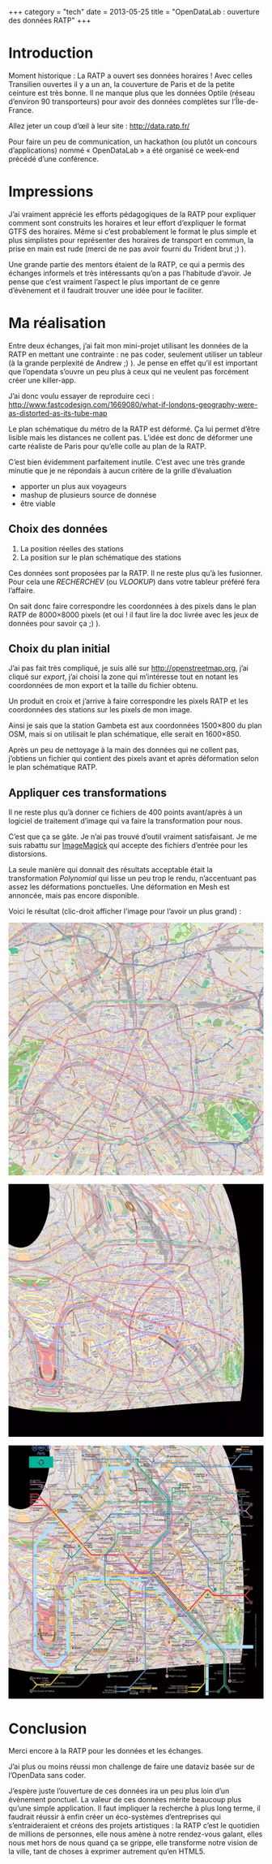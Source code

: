 +++
category = "tech"
date = 2013-05-25
title = "OpenDataLab : ouverture des données RATP"
+++

# Introduction

Moment historique : La RATP a ouvert ses données horaires ! Avec celles
Transilien ouvertes il y a un an, la couverture de Paris et de la petite
ceinture est très bonne. Il ne manque plus que les données Optile
(réseau d’environ 90 transporteurs) pour avoir des données complètes sur
l’Île-de-France.

Allez jeter un coup d’œil à leur site : <http://data.ratp.fr/>

Pour faire un peu de communication, un hackathon (ou plutôt un concours
d’applications) nommé « OpenDataLab » a été organisé ce week-end précédé
d’une conférence.

# Impressions

J’ai vraiment apprécié les efforts pédagogiques de la RATP pour
expliquer comment sont construits les horaires et leur effort
d’expliquer le format GTFS des horaires. Même si c’est probablement le
format le plus simple et plus simplistes pour représenter des horaires
de transport en commun, la prise en main est rude (merci de ne pas avoir
fourni du Trident brut ;) ).

Une grande partie des mentors étaient de la RATP, ce qui a permis des
échanges informels et très intéressants qu’on a pas l’habitude d’avoir.
Je pense que c’est vraiment l’aspect le plus important de ce genre
d’évènement et il faudrait trouver une idée pour le faciliter.

# Ma réalisation

Entre deux échanges, j’ai fait mon mini-projet utilisant les données de
la RATP en mettant une contrainte : ne pas coder, seulement utiliser un
tableur (à la grande perplexité de Andrew ;) ). Je pense en effet qu’il
est important que l’opendata s’ouvre un peu plus à ceux qui ne veulent
pas forcément créer une killer-app.

J’ai donc voulu essayer de reproduire ceci :
<http://www.fastcodesign.com/1669080/what-if-londons-geography-were-as-distorted-as-its-tube-map>

Le plan schématique du métro de la RATP est déformé. Ça lui permet
d’être lisible mais les distances ne collent pas. L’idée est donc de
déformer une carte réaliste de Paris pour qu’elle colle au plan de la
RATP.

C’est bien évidemment parfaitement inutile. C’est avec une très grande
minutie que je ne répondais à aucun critère de la grille d’évaluation

-   apporter un plus aux voyageurs
-   mashup de plusieurs source de donnése
-   être viable

## Choix des données

1.  La position réelles des stations
2.  La position sur le plan schématique des stations

Ces données sont proposées par la RATP. Il ne reste plus qu’à les
fusionner. Pour cela une *RECHERCHEV* (ou *VLOOKUP*) dans votre tableur
préféré fera l’affaire.

On sait donc faire correspondre les coordonnées à des pixels dans le
plan RATP de 8000×8000 pixels (et oui ! il faut lire la doc livrée avec
les jeux de données pour savoir ça ;) ).

## Choix du plan initial

J’ai pas fait très compliqué, je suis allé sur
<http://openstreetmap.org>, j’ai cliqué sur *export*, j’ai choisi la
zone qui m’intéresse tout en notant les coordonnées de mon export et la
taille du fichier obtenu.

Un produit en croix et j’arrive à faire correspondre les pixels RATP et
les coordonnées des stations sur les pixels de mon image.

Ainsi je sais que la station Gambeta est aux coordonnées 1500×800 du
plan OSM, mais si on utilisait le plan schématique, elle serait en
1600×850.

Après un peu de nettoyage à la main des données qui ne collent pas,
j’obtiens un fichier qui contient des pixels avant et après déformation
selon le plan schématique RATP.

## Appliquer ces transformations

Il ne reste plus qu’à donner ce fichiers de 400 points avant/après à un
logiciel de traitement d’image qui va faire la transformation pour nous.

C’est que ça se gâte. Je n’ai pas trouvé d’outil vraiment satisfaisant.
Je me suis rabattu sur
[ImageMagick](http://www.imagemagick.org/Usage/distorts/#polynomial) qui
accepte des fichiers d’entrée pour les distorsions.

La seule manière qui donnait des résultats acceptable était la
transformation *Polynomial* qui lisse un peu trop le rendu, n’accentuant
pas assez les déformations ponctuelles. Une déformation en Mesh est
annoncée, mais pas encore disponible.

Voici le résultat (clic-droit afficher l’image pour l’avoir un plus
grand) :

![L’image originale de Paris](../images/original_paris.webp)

![L’image sans superposition](../images/paris_by_ratp_no_overlay.webp)

![L’image avec superposition](../images/paris_by_ratp.webp)

# Conclusion

Merci encore à la RATP pour les données et les échanges.

J’ai plus ou moins réussi mon challenge de faire une dataviz basée sur
de l’OpenData sans coder.

J’espère juste l’ouverture de ces données ira un peu plus loin d’un
évènement ponctuel. La valeur de ces données mérite beaucoup plus qu’une
simple application. Il faut impliquer la recherche à plus long terme, il
faudrait réussir à enfin créer un éco-systèmes d’entreprises qui
s’entraideraient et créons des projets artistiques : la RATP c’est le
quotidien de millions de personnes, elle nous amène à notre rendez-vous
galant, elles nous met hors de nous quand ça se grippe, elle transforme
notre vision de la ville, tant de choses à exprimer autrement qu’en
HTML5.
